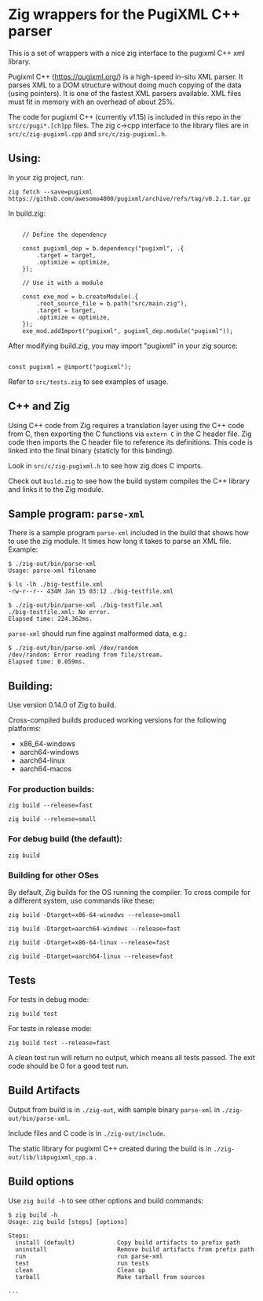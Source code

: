 # Zig wrappers for the PugiXML C++ parser

This is a set of wrappers with a nice zig interface to the pugixml C++ xml library.

Pugixml C++ (https://pugixml.org/) is a high-speed in-situ XML parser. It parses XML to a DOM structure without doing much copying of the data (using pointers). It is one of the fastest XML parsers available. XML files must fit in memory with an overhead of about 25%.

The code for pugixml C++ (currently v1.15) is included in this repo in the `src/c/pugi*.[ch]pp` files. The zig c->cpp interface to the library files are in `src/c/zig-pugixml.cpp` and `src/c/zig-pugixml.h`.


## Using:

In your zig project, run:


`zig fetch --save=pugixml https://github.com/awesomo4000/pugixml/archive/refs/tag/v0.2.1.tar.gz`

In build.zig:

```zig

    // Define the dependency

    const pugixml_dep = b.dependency("pugixml", .{
        .target = target,
        .optimize = optimize,
    });

    // Use it with a module

    const exe_mod = b.createModule(.{
        .root_source_file = b.path("src/main.zig"),
        .target = target,
        .optimize = optimize,
    });
    exe_mod.addImport("pugixml", pugixml_dep.module("pugixml"));

```

After modifying build.zig, you may import "pugixml" in your zig source:

```zig

const pugixml = @import("pugixml");

```

Refer to `src/tests.zig` to see examples of usage.


## C++ and Zig

Using C++ code from Zig requires a translation layer using the C++ code from C, then exporting the C functions via `extern C` in the C header file. Zig code then imports the C header file to reference its definitions. This code is linked into the final binary (staticly for this binding).

Look in `src/c/zig-pugixml.h` to see how zig does C imports.

Check out `build.zig` to see how the build system compiles the C++ library and links it to the Zig module.

## Sample program: `parse-xml`

There is a sample program `parse-xml` included in the build that shows how to use the zig module. It times how long it takes to parse an XML file. Example:

```
$ ./zig-out/bin/parse-xml
Usage: parse-xml filename

$ ls -lh ./big-testfile.xml
-rw-r--r-- 434M Jan 15 03:12 ./big-testfile.xml

$ ./zig-out/bin/parse-xml ./big-testfile.xml 
./big-testfile.xml: No error.
Elapsed time: 224.362ms.
```

`parse-xml` should run fine against malformed data, e.g.:

```
$ ./zig-out/bin/parse-xml /dev/random
/dev/random: Error reading from file/stream.
Elapsed time: 0.059ms.
```

## Building:

Use version 0.14.0 of Zig to build.

Cross-compiled builds produced working versions for the following platforms:

   - x86_64-windows
   - aarch64-windows
   - aarch64-linux
   - aarch64-macos


### For production builds:

```
zig build --release=fast

zig build --release=small
```

### For debug build (the default):

`zig build`

### Building for other OSes

By default, Zig builds for the OS running the compiler.  To cross compile for a different system, use commands like these:

`zig build -Dtarget=x86-64-winodws --release=small`

`zig build -Dtarget=aarch64-windows --release=fast`

`zig build -Dtarget=x86-64-linux --release=fast`

`zig build -Dtarget=aarch64-linux --release=fast`


## Tests

For tests in debug mode:

`zig build test` 

For tests in release mode: 

`zig build test --release=fast`

A clean test run will return no output, which means all tests passed. The exit code should be 0 for a good test run.


## Build Artifacts

Output from build is in `./zig-out`, with sample binary `parse-xml` in `./zig-out/bin/parse-xml`. 

Include files and C code is in `./zig-out/include`.

The static library for pugixml C++ created during the build is in `./zig-out/lib/libpugixml_cpp.a` .


## Build options

Use `zig build -h` to see other options and build commands:

```
$ zig build -h
Usage: zig build [steps] [options]

Steps:
  install (default)            Copy build artifacts to prefix path
  uninstall                    Remove build artifacts from prefix path
  run                          run parse-xml
  test                         run tests
  clean                        Clean up
  tarball                      Make tarball from sources

...

```
